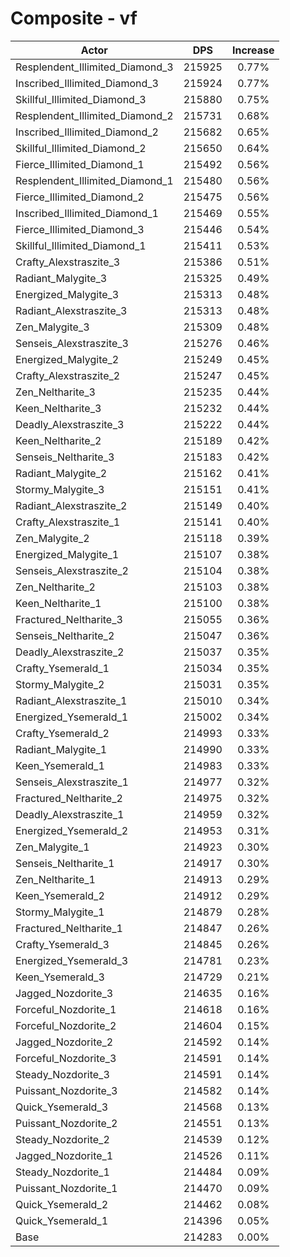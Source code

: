 # Composite - vf
| Actor | DPS | Increase |
|---|:---:|:---:|
|Resplendent_Illimited_Diamond_3|215925|0.77%|
|Inscribed_Illimited_Diamond_3|215924|0.77%|
|Skillful_Illimited_Diamond_3|215880|0.75%|
|Resplendent_Illimited_Diamond_2|215731|0.68%|
|Inscribed_Illimited_Diamond_2|215682|0.65%|
|Skillful_Illimited_Diamond_2|215650|0.64%|
|Fierce_Illimited_Diamond_1|215492|0.56%|
|Resplendent_Illimited_Diamond_1|215480|0.56%|
|Fierce_Illimited_Diamond_2|215475|0.56%|
|Inscribed_Illimited_Diamond_1|215469|0.55%|
|Fierce_Illimited_Diamond_3|215446|0.54%|
|Skillful_Illimited_Diamond_1|215411|0.53%|
|Crafty_Alexstraszite_3|215386|0.51%|
|Radiant_Malygite_3|215325|0.49%|
|Energized_Malygite_3|215313|0.48%|
|Radiant_Alexstraszite_3|215313|0.48%|
|Zen_Malygite_3|215309|0.48%|
|Senseis_Alexstraszite_3|215276|0.46%|
|Energized_Malygite_2|215249|0.45%|
|Crafty_Alexstraszite_2|215247|0.45%|
|Zen_Neltharite_3|215235|0.44%|
|Keen_Neltharite_3|215232|0.44%|
|Deadly_Alexstraszite_3|215222|0.44%|
|Keen_Neltharite_2|215189|0.42%|
|Senseis_Neltharite_3|215183|0.42%|
|Radiant_Malygite_2|215162|0.41%|
|Stormy_Malygite_3|215151|0.41%|
|Radiant_Alexstraszite_2|215149|0.40%|
|Crafty_Alexstraszite_1|215141|0.40%|
|Zen_Malygite_2|215118|0.39%|
|Energized_Malygite_1|215107|0.38%|
|Senseis_Alexstraszite_2|215104|0.38%|
|Zen_Neltharite_2|215103|0.38%|
|Keen_Neltharite_1|215100|0.38%|
|Fractured_Neltharite_3|215055|0.36%|
|Senseis_Neltharite_2|215047|0.36%|
|Deadly_Alexstraszite_2|215037|0.35%|
|Crafty_Ysemerald_1|215034|0.35%|
|Stormy_Malygite_2|215031|0.35%|
|Radiant_Alexstraszite_1|215010|0.34%|
|Energized_Ysemerald_1|215002|0.34%|
|Crafty_Ysemerald_2|214993|0.33%|
|Radiant_Malygite_1|214990|0.33%|
|Keen_Ysemerald_1|214983|0.33%|
|Senseis_Alexstraszite_1|214977|0.32%|
|Fractured_Neltharite_2|214975|0.32%|
|Deadly_Alexstraszite_1|214959|0.32%|
|Energized_Ysemerald_2|214953|0.31%|
|Zen_Malygite_1|214923|0.30%|
|Senseis_Neltharite_1|214917|0.30%|
|Zen_Neltharite_1|214913|0.29%|
|Keen_Ysemerald_2|214912|0.29%|
|Stormy_Malygite_1|214879|0.28%|
|Fractured_Neltharite_1|214847|0.26%|
|Crafty_Ysemerald_3|214845|0.26%|
|Energized_Ysemerald_3|214781|0.23%|
|Keen_Ysemerald_3|214729|0.21%|
|Jagged_Nozdorite_3|214635|0.16%|
|Forceful_Nozdorite_1|214618|0.16%|
|Forceful_Nozdorite_2|214604|0.15%|
|Jagged_Nozdorite_2|214592|0.14%|
|Forceful_Nozdorite_3|214591|0.14%|
|Steady_Nozdorite_3|214591|0.14%|
|Puissant_Nozdorite_3|214582|0.14%|
|Quick_Ysemerald_3|214568|0.13%|
|Puissant_Nozdorite_2|214551|0.13%|
|Steady_Nozdorite_2|214539|0.12%|
|Jagged_Nozdorite_1|214526|0.11%|
|Steady_Nozdorite_1|214484|0.09%|
|Puissant_Nozdorite_1|214470|0.09%|
|Quick_Ysemerald_2|214462|0.08%|
|Quick_Ysemerald_1|214396|0.05%|
|Base|214283|0.00%|
